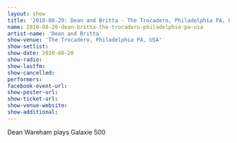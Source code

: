 ```yaml
---
layout: show
title: '2010-08-20: Dean and Britta - The Trocadero, Philadelphia PA, USA'
name: 2010-08-20-dean-britta-the-trocadero-philadelphia-pa-usa
artist-name: 'Dean and Britta'
show-venue: 'The Trocadero, Philadelphia PA, USA'
show-setlist: 
show-date: 2010-08-20
show-radio: 
show-lastfm: 
show-cancelled: 
performers: 
facebook-event-url: 
show-poster-url: 
show-ticket-url: 
show-venue-website: 
show-additional: 
---
```


Dean Wareham plays Galaxie 500